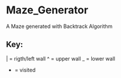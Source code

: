 # Maze_Generator
A Maze generated with Backtrack Algorithm

## Key: 
| = rigth/left wall
^ = upper wall
_ = lower wall
* = visited
